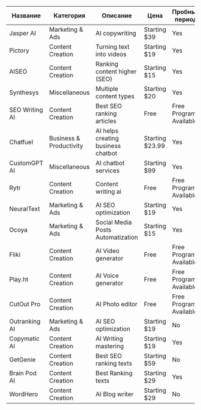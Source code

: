 
| Название       | Категория               | Описание                           | Цена            | Пробный период         | Ссылка                                                                                                                                                                                                                      |     |
| -------------- | ----------------------- | ---------------------------------- | --------------- | ---------------------- | --------------------------------------------------------------------------------------------------------------------------------------------------------------------------------------------------------------------------- | --- |
| Jasper AI      | Marketing & Ads         | AI copywriting                     | Starting $39    | Yes                    | https://www.jasper.ai/                                                                                                                                                                                                      |     |
| Pictory        | Content Creation        | Turning text into videos           | Starting $19    | Yes                    | https://pictory.ai/?el=2000b&htrafficsource=pictoryblog                                                                                                                                                                     |     |
| AISEO          | Content Creation        | Ranking content higher (SEO)       | Starting $15    | Yes                    | https://aiseo.ai/?fpr=toolhack                                                                                                                                                                                              |     |
| Synthesys      | Miscellaneous           | Multiple content types             | Starting $20    | Yes                    | https://synthesys.io?fpr=toolhack                                                                                                                                                                                           |     |
| SEO Writing AI | Content Creation        | Best SEO ranking articles          | Free            | Free Program Available | https://seowriting.ai?fp_ref=toolhack                                                                                                                                                                                       |     |
| Chatfuel       | Business & Productivity | AI helps creating business chatbot | Starting $23.99 | Yes                    | https://chatfuel.com?fpr=toolhack                                                                                                                                                                                           |     |
| CustomGPT AI   | Miscellaneous           | AI chatbot services                | Starting $99    | Yes                    | https://customgpt.ai/?fpr=toolhack                                                                                                                                                                                          |     |
| Rytr           | Content Creation        | Content writing ai                 | Free            | Free Program Available | https://rytr.me/?via=toolhack                                                                                                                                                                                               |     |
| NeuralText     | Marketing & Ads         | AI SEO optimization                | Starting $19    | Yes                    | https://www.neuraltext.com/?via=toolhack                                                                                                                                                                                    |     |
| Ocoya          | Marketing & Ads         | Social Media Posts Automatization  | Starting $15    | Yes                    | https://www.ocoya.com/?via=toolhack                                                                                                                                                                                         |     |
| Fliki          | Content Creation        | AI Video generator                 | Free            | Free Program Available | https://fliki.ai/                                                                                                                                                                                                           |     |
| Play.ht        | Content Creation        | AI Voice generator                 | Free            | Free Program Available | https://www.play.ht/?via=toolhack                                                                                                                                                                                           |     |
| CutOut Pro     | Content Creation        | AI Photo editor                    | Free            | Free Program Available | https://www.cutout.pro/                                                                                                                                                                                                     |     |
| Outranking AI  | Marketing & Ads         | AI SEO optimization                | Starting $19    | No                     | https://www.outranking.io/?via=toolhack                                                                                                                                                                                     |     |
| Copymatic AI   | Content Creation        | AI Writing mastering               | Starting $19    | Yes                    | https://copymatic.ai/?via=toolhack                                                                                                                                                                                          |     |
| GetGenie       | Content Creation        | Best SEO ranking texts             | Starting $59    | No                     | https://getgenie.ai/?_gl=1*x4yi5i*_gcl_au*ODY4NzA0MzY0LjE3NDM5NTEwNzE.*_ga*MTcyNDc2Mzc5Ny4xNzQzOTUxMDcx*_ga_5JYG9NBRJC*czE3NDc4NDk0MzIkbzQkZzEkdDE3NDc4NDk0MzgkajU0JGwwJGgwJGRZVWJHbk1KX3pVRlMwX2NSQl9FeTU5X3ZFWWtBWDByUXVn |     |
| Brain Pod AI   | Content Creation        | Best Ranking texts                 | Starting $29    | Yes                    | https://brainpod.ai/                                                                                                                                                                                                        |     |
| WordHero       | Content Creation        | AI Blog writer                     | Starting $29    | No                     | https://wordhero.co/                                                                                                                                                                                                        |     |
